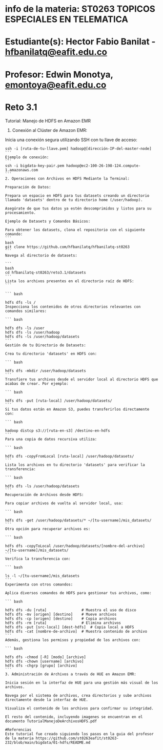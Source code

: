 # info de la materia: ST0263 TOPICOS ESPECIALES EN TELEMATICA
#
# Estudiante(s): Hector Fabio Banilat - hfbanilatq@eafit.edu.co
# Profesor: Edwin Monotya, emontoya@eafit.edu.co


# Reto 3.1
Tutorial: Manejo de HDFS en Amazon EMR

1. Conexión al Clúster de Amazon EMR:

Inicia una conexión segura utilizando SSH con tu llave de acceso:
````
ssh -i [ruta-de-tu-llave.pem] hadoop@[dirección-IP-del-master-node]
```
Ejemplo de conexión:
```
ssh -i bigdata-key-pair.pem hadoop@ec2-100-26-198-124.compute-1.amazonaws.com
```
2. Operaciones con Archivos en HDFS Mediante la Terminal:

Preparación de Datos:

Prepara un espacio en HDFS para tus datasets creando un directorio llamado 'datasets' dentro de tu directorio home (/user/hadoop).

Asegúrate de que tus datos ya estén descomprimidos y listos para su procesamiento.

Ejemplo de Datasets y Comandos Básicos:

Para obtener los datasets, clona el repositorio con el siguiente comando:
```
bash
git clone https://github.com/hfbanilatq/hfbanilatq-st0263
```
Navega al directorio de datasets:

```
bash
cd hfbanilatq-st0263/reto3.1/datasets
```
Lista los archivos presentes en el directorio raíz de HDFS:
```

``` bash

hdfs dfs -ls /
Inspecciona los contenidos de otros directorios relevantes con comandos similares:

``` bash

hdfs dfs -ls /user
hdfs dfs -ls /user/hadoop
hdfs dfs -ls /user/hadoop/datasets
```
Gestión de tu Directorio de Datasets:

Crea tu directorio 'datasets' en HDFS con:

``` bash

hdfs dfs -mkdir /user/hadoop/datasets
```
Transfiere tus archivos desde el servidor local al directorio HDFS que acabas de crear. Por ejemplo:

``` bash

hdfs dfs -put [ruta-local] /user/hadoop/datasets/
```
Si tus datos están en Amazon S3, puedes transferirlos directamente con:

``` bash

hadoop distcp s3://[ruta-en-s3] /destino-en-hdfs
```
Para una copia de datos recursiva utiliza:

``` bash

hdfs dfs -copyFromLocal [ruta-local] /user/hadoop/datasets/
```
Lista los archivos en tu directorio 'datasets' para verificar la transferencia:

``` bash

hdfs dfs -ls /user/hadoop/datasets
```
Recuperación de Archivos desde HDFS:

Para copiar archivos de vuelta al servidor local, usa:

``` bash

hdfs dfs -get /user/hadoop/datasets/* ~/[tu-username]/mis_datasets/
```
Otra opción para recuperar archivos es:

``` bash

hdfs dfs -copyToLocal /user/hadoop/datasets/[nombre-del-archivo] ~/[tu-username]/mis_datasets/
```
Verifica la transferencia con:

``` bash

ls -l ~/[tu-username]/mis_datasets
```
Experimenta con otros comandos:

Aplica diversos comandos de HDFS para gestionar tus archivos, como:

``` bash

hdfs dfs -du [ruta]                # Muestra el uso de disco
hdfs dfs -mv [origen] [destino]    # Mueve archivos
hdfs dfs -cp [origen] [destino]    # Copia archivos
hdfs dfs -rm [ruta]                # Elimina archivos
hdfs dfs -put [src-local] [dest-hdfs]  # Copia local a HDFS
hdfs dfs -cat [nombre-de-archivo]  # Muestra contenido de archivo
```
Además, gestiona los permisos y propiedad de los archivos con:

``` bash

hdfs dfs -chmod [-R] [modo] [archivo]
hdfs dfs -chown [username] [archivo]
hdfs dfs -chgrp [grupo] [archivo]
```
3. Administración de Archivos a través de HUE en Amazon EMR:

Inicia sesión en la interfaz de HUE para una gestión más visual de los archivos.

Navega por el sistema de archivos, crea directorios y sube archivos directamente desde la interfaz de HUE.

Visualiza el contenido de los archivos para confirmar su integridad.

El resto del contenido, incluyendo imagenes se encuentran en el documento TutorialManejoDeArchivosHDFS.pdf

#Referencias
Este tutorial fue creado siguiendo los pasos en la guia del profesor de la materia https://github.com/st0263eafit/st0263-232/blob/main/bigdata/01-hdfs/README.md
